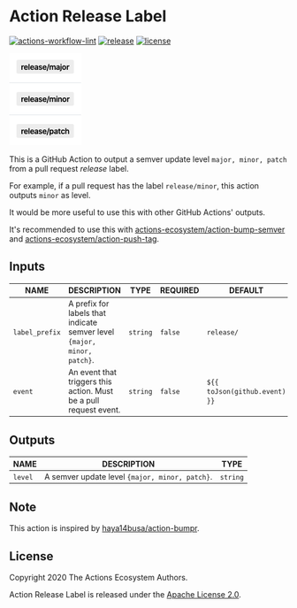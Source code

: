 # Action Release Label

[![actions-workflow-lint][actions-workflow-lint-badge]][actions-workflow-lint]
[![release][release-badge]][release]
[![license][license-badge]][license]

![screenshot](./docs/assets/screenshot.png)

This is a GitHub Action to output a semver update level `major, minor, patch` from a pull request *release* label.

For example, if a pull request has the label `release/minor`, this action outputs `minor` as level.

It would be more useful to use this with other GitHub Actions' outputs.

It's recommended to use this with [actions-ecosystem/action-bump-semver](https://github.com/actions-ecosystem/action-bump-semver) and [actions-ecosystem/action-push-tag](https://github.com/actions-ecosystem/action-push-tag).

## Inputs

|      NAME      |                               DESCRIPTION                               |   TYPE   | REQUIRED |            DEFAULT            |
|----------------|-------------------------------------------------------------------------|----------|----------|-------------------------------|
| `label_prefix` | A prefix for labels that indicate semver level `{major, minor, patch}`. | `string` | `false`  | `release/`                    |
| `event`        | An event that triggers this action. Must be a pull request event.       | `string` | `false`  | `${{ toJson(github.event) }}` |

## Outputs

|  NAME   |                  DESCRIPTION                   |   TYPE   |
|---------|------------------------------------------------|----------|
| `level` | A semver update level `{major, minor, patch}`. | `string` |

## Note

This action is inspired by [haya14busa/action-bumpr](https://github.com/haya14busa/action-bumpr).

## License

Copyright 2020 The Actions Ecosystem Authors.

Action Release Label is released under the [Apache License 2.0](./LICENSE).

<!-- badge links -->

[actions-workflow-lint]: https://github.com/actions-ecosystem/action-release-label/actions?query=workflow%3ALint
[actions-workflow-lint-badge]: https://img.shields.io/github/workflow/status/actions-ecosystem/action-release-label/Lint?label=Lint&style=for-the-badge&logo=github

[release]: https://github.com/actions-ecosystem/action-release-label/releases
[release-badge]: https://img.shields.io/github/v/release/actions-ecosystem/action-release-label?style=for-the-badge&logo=github

[license]: LICENSE
[license-badge]: https://img.shields.io/github/license/actions-ecosystem/action-add-labels?style=for-the-badge
